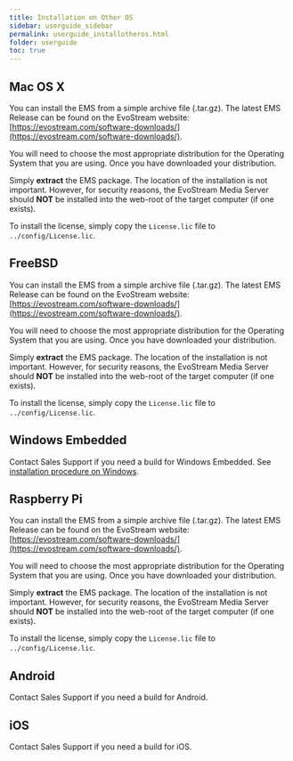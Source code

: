 ```yaml
---
title: Installation on Other OS
sidebar: userguide_sidebar
permalink: userguide_installotheros.html
folder: userguide
toc: true
---
```




## Mac OS X

You can install the EMS from a simple archive file (.tar.gz). The latest EMS Release can be found on the EvoStream website: [https://evostream.com/software-downloads/](https://evostream.com/software-downloads/).

You will need to choose the most appropriate distribution for the Operating System that you are using. Once you have downloaded your distribution.

Simply **extract** the EMS package. The location of the installation is not important. However, for security reasons, the EvoStream Media Server should **NOT** be installed into the web-root of the target computer (if one exists).

To install the license, simply copy the `License.lic` file to `../config/License.lic`.



## FreeBSD

You can install the EMS from a simple archive file (.tar.gz). The latest EMS Release can be found on the EvoStream website: [https://evostream.com/software-downloads/](https://evostream.com/software-downloads/).

You will need to choose the most appropriate distribution for the Operating System that you are using. Once you have downloaded your distribution.

Simply **extract** the EMS package. The location of the installation is not important. However, for security reasons, the EvoStream Media Server should **NOT** be installed into the web-root of the target computer (if one exists).

To install the license, simply copy the `License.lic` file to `../config/License.lic`.



## Windows Embedded

Contact Sales Support if you need a build for Windows Embedded. See [installation procedure on Windows](#Windows).



## Raspberry Pi

You can install the EMS from a simple archive file (.tar.gz). The latest EMS Release can be found on the EvoStream website: [https://evostream.com/software-downloads/](https://evostream.com/software-downloads/).

You will need to choose the most appropriate distribution for the Operating System that you are using. Once you have downloaded your distribution.

Simply **extract** the EMS package. The location of the installation is not important. However, for security reasons, the EvoStream Media Server should **NOT** be installed into the web-root of the target computer (if one exists).

To install the license, simply copy the `License.lic` file to `../config/License.lic`.



## Android

Contact Sales Support if you need a build for Android.



## iOS

Contact Sales Support if you need a build for iOS.



